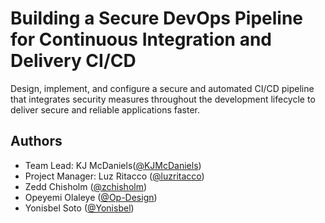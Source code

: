 # Building a Secure DevOps Pipeline for Continuous Integration and Delivery CI/CD
 Design, implement, and configure a secure and automated CI/CD pipeline that integrates security measures throughout the development lifecycle to deliver secure and reliable applications faster.

## Authors

- Team Lead: KJ McDaniels([@KJMcDaniels](https://github.com/KJMcDaniels))
- Project Manager: Luz Ritacco ([@luzritacco](luzyritacco23@outlook.com))
- Zedd Chisholm ([@zchisholm](https://github.com/zchisholm))
- Opeyemi Olaleye ([@Op-Design](https://github.com/Op-Design))
- Yonisbel Soto ([@Yonisbel](https://github.com/Yonisbel))

<!-- Comment to test pipeline -->
